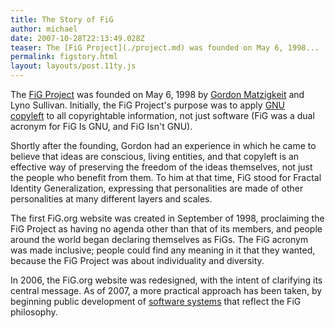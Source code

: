 ```yaml
---
title: The Story of FiG
author: michael
date: 2007-10-28T22:13:49.028Z
teaser: The [FiG Project](./project.md) was founded on May 6, 1998...
permalink: figstory.html
layout: layouts/post.11ty.js
---
```

The [FiG Project](./project.md) was founded on May 6, 1998 by [Gordon Matzigkeit](http://michael.fig.org/) and Lyno Sullivan. Initially, the FiG Project's purpose was to apply [GNU copyleft](https://www.gnu.org/licenses/licenses.html#WhatIsCopyleft) to all copyrightable information, not just software (FiG was a dual acronym for FiG Is GNU, and FiG Isn't GNU).

Shortly after the founding, Gordon had an experience in which he came to believe that ideas are conscious, living entities, and that copyleft is an effective way of preserving the freedom of the ideas themselves, not just the people who benefit from them. To him at that time, FiG stood for Fractal Identity Generalization, expressing that personalities are made of other personalities at many different layers and scales.

The first FiG.org website was created in September of 1998, proclaiming the FiG Project as having no agenda other than that of its members, and people around the world began declaring themselves as FiGs. The FiG acronym was made inclusive; people could find any meaning in it that they wanted, because the FiG Project was about individuality and diversity.

In 2006, the FiG.org website was redesigned, with the intent of clarifying its central message. As of 2007, a more practical approach has been taken, by beginning public development of [software systems](/software.html) that reflect the FiG philosophy.